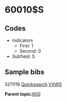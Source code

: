 # 60010$S

## Codes

-   Indicators
    -   First: 1
    -   Second: 0
-   Subfield: S

## Sample bibs

5211118 [Quicksearch](https://search.library.yale.edu/catalog/5211118) [VXWS](http://prodorbis.library.yale.edu:7014/vxws/GetHoldingsService?bibId=5211118)

**Parent topic:**[600](../../tags/600/600.md)

